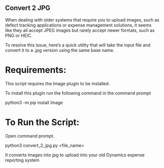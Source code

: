 ## Convert 2 JPG 

When dealing with older systems that require you to upload images, such as defect tracking applications or expense management solutions, it seems like they all accept JPEG images but rarely accept newer formats, such as PNG or HEIC.

To resolve this issue, here’s a quick utility that will take the input file and convert it to a .jpg version using the same base name.

# Requirements:

This script requires the Image plugin to be installed.

To install this plugin run the following command in the command prompt 

python3 -m pip install Image

# To Run the Script:

Open command prompt.

python3 convert_2_jpg.py <file_name>

It converts images into jpg to upload into your old Dynamics expense reporting system